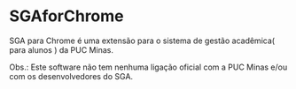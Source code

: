 SGAforChrome
============

SGA para Chrome é uma extensão para o sistema de gestão acadêmica( para alunos ) da PUC Minas.

Obs.: Este software não tem nenhuma ligação oficial com a PUC Minas e/ou com os desenvolvedores do SGA.
